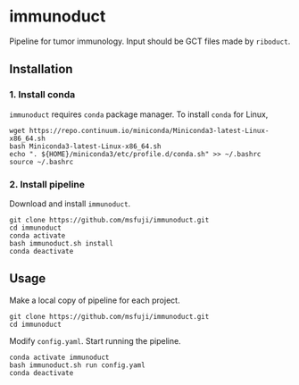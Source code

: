 # immunoduct
Pipeline for tumor immunology. Input should be GCT files made by `riboduct`.

## Installation
### 1. Install conda
`immunoduct` requires `conda` package manager. To install `conda` for Linux,
```
wget https://repo.continuum.io/miniconda/Miniconda3-latest-Linux-x86_64.sh
bash Miniconda3-latest-Linux-x86_64.sh
echo ". ${HOME}/miniconda3/etc/profile.d/conda.sh" >> ~/.bashrc
source ~/.bashrc
```

### 2. Install pipeline
Download and install `immunoduct`.
```
git clone https://github.com/msfuji/immunoduct.git
cd immunoduct
conda activate
bash immunoduct.sh install
conda deactivate
```

## Usage
Make a local copy of pipeline for each project.
```
git clone https://github.com/msfuji/immunoduct.git
cd immunoduct
```
Modify `config.yaml`. Start running the pipeline.
```
conda activate immunoduct
bash immunoduct.sh run config.yaml
conda deactivate
```
